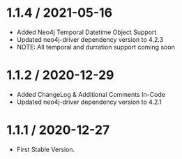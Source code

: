# 1.1.4 / 2021-05-16

- Added Neo4j Temporal Datetime Object Support
- Updated neo4j-driver dependency version to 4.2.3
- NOTE: All temporal and durration support coming soon


# 1.1.2 / 2020-12-29

- Added ChangeLog & Additional Comments In-Code
- Updated neo4j-driver dependency version to 4.2.1


# 1.1.1 / 2020-12-27

- First Stable Version. 